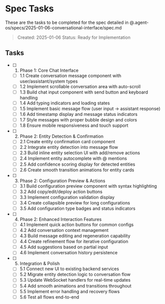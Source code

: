 # Spec Tasks

These are the tasks to be completed for the spec detailed in @.agent-os/specs/2025-01-06-conversational-interface/spec.md

> Created: 2025-01-06
> Status: Ready for Implementation

## Tasks

- [ ] 1. Phase 1: Core Chat Interface
  - [ ] 1.1 Create conversation message component with user/assistant/system types
  - [ ] 1.2 Implement scrollable conversation area with auto-scroll
  - [ ] 1.3 Build chat input component with send button and keyboard handling
  - [ ] 1.4 Add typing indicators and loading states
  - [ ] 1.5 Implement basic message flow (user input → assistant response)
  - [ ] 1.6 Add timestamp display and message status indicators
  - [ ] 1.7 Style messages with proper bubble design and colors
  - [ ] 1.8 Ensure mobile responsiveness and touch support

- [ ] 2. Phase 2: Entity Detection & Confirmation
  - [ ] 2.1 Create entity confirmation card component
  - [ ] 2.2 Integrate entity detection into message flow
  - [ ] 2.3 Build inline entity selection UI with add/remove actions
  - [ ] 2.4 Implement entity autocomplete with @ mentions
  - [ ] 2.5 Add confidence scoring display for detected entities
  - [ ] 2.6 Create smooth transition animations for entity cards

- [ ] 3. Phase 2: Configuration Preview & Actions
  - [ ] 3.1 Build configuration preview component with syntax highlighting
  - [ ] 3.2 Add copy/edit/deploy action buttons
  - [ ] 3.3 Implement configuration validation display
  - [ ] 3.4 Create collapsible preview for long configurations
  - [ ] 3.5 Add configuration type badges and status indicators

- [ ] 4. Phase 2: Enhanced Interaction Features
  - [ ] 4.1 Implement quick action buttons for common configs
  - [ ] 4.2 Add conversation context management
  - [ ] 4.3 Build message editing and regeneration capability
  - [ ] 4.4 Create refinement flow for iterative configuration
  - [ ] 4.5 Add suggestions based on partial input
  - [ ] 4.6 Implement conversation history persistence

- [ ] 5. Integration & Polish
  - [ ] 5.1 Connect new UI to existing backend services
  - [ ] 5.2 Migrate entity detection logic to conversation flow
  - [ ] 5.3 Update WebSocket handlers for real-time updates
  - [ ] 5.4 Add smooth animations and transitions throughout
  - [ ] 5.5 Implement error handling and recovery flows
  - [ ] 5.6 Test all flows end-to-end